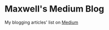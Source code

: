# Maxwell's Medium Blog

My blogging articles' list on [Medium](https://medium.com/@maximilianhuang)
